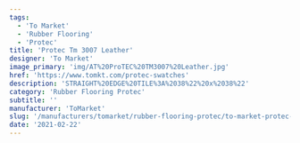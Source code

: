 ```yaml
---
tags:
  - 'To Market'
  - 'Rubber Flooring'
  - 'Protec'
title: 'Protec Tm 3007 Leather'
designer: 'To Market'
image_primary: 'img/AT%20ProTEC%20TM3007%20Leather.jpg'
href: 'https://www.tomkt.com/protec-swatches'
description: 'STRAIGHT%20EDGE%20TILE%3A%2038%22%20x%2038%22'
category: 'Rubber Flooring Protec'
subtitle: ''
manufacturer: 'ToMarket'
slug: '/manufacturers/tomarket/rubber-flooring-protec/to-market-protec-tm-3007-leather'
date: '2021-02-22'
---
```

